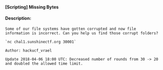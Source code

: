 #### [Scripting] Missing Bytes  

#### Description:   

```
Some of our file systems have gotten corrupted and now file information is incorrect. Can you help us find those corrupt folders?

`nc chal1.sunshinectf.org 30001`

Author: hackucf_vrael

Update 2018-04-06 18:00 UTC: Decreased number of rounds from 30 -> 20 and doubled the allowed time limit.
```

